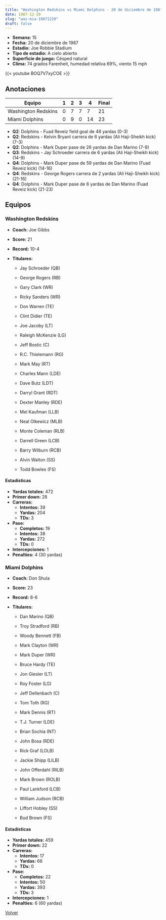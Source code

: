 ```yaml
---
title: "Washington Redskins vs Miami Dolphins - 20 de diciembre de 1987"
date: 1987-12-20
slug: "was-mia-19871220"
draft: false
---
```


- **Semana:** 15
- **Fecha:** 20 de diciembre de 1987
- **Estadio:** Joe Robbie Stadium
- **Tipo de estadio:** A cielo abierto
- **Superficie de juego:** Césped natural
- **Clima:** 74 grados Farenheit, humedad relativa 69%, viento 15 mph


{{< youtube BOQ7V7xyCOE >}}


## Anotaciones
| Equipo | 1 | 2 | 3 | 4 | Final |
|--------|---|---|---|---|-------|
| Washington Redskins  | 0 | 7 | 7 | 7  | 21 |
| Miami Dolphins  | 0 | 9 | 0 | 14  | 23 |
- **Q2**: Dolphins - Fuad Reveiz field goal de 48 yardas (0-3)
- **Q2**: Redskins - Kelvin Bryant carrera de 6 yardas (Ali Haji-Sheikh kick) (7-3)
- **Q2**: Dolphins - Mark Duper pase de 26 yardas de Dan Marino (7-9)
- **Q3**: Redskins - Jay Schroeder carrera de 6 yardas (Ali Haji-Sheikh kick) (14-9)
- **Q4**: Dolphins - Mark Duper pase de 59 yardas de Dan Marino (Fuad Reveiz kick) (14-16)
- **Q4**: Redskins - George Rogers carrera de 2 yardas (Ali Haji-Sheikh kick) (21-16)
- **Q4**: Dolphins - Mark Duper pase de 6 yardas de Dan Marino (Fuad Reveiz kick) (21-23)


## Equipos


### Washington Redskins
* **Coach:** Joe Gibbs
* **Score:** 21
* **Record:** 10-4
* **Titulares:** 

  * Jay Schroeder (QB) 

  * George Rogers (RB) 

  * Gary Clark (WR) 

  * Ricky Sanders (WR) 

  * Don Warren (TE) 

  * Clint Didier (TE) 

  * Joe Jacoby (LT) 

  * Raleigh McKenzie (LG) 

  * Jeff Bostic (C) 

  * R.C. Thielemann (RG) 

  * Mark May (RT) 

  * Charles Mann (LDE) 

  * Dave Butz (LDT) 

  * Darryl Grant (RDT) 

  * Dexter Manley (RDE) 

  * Mel Kaufman (LLB) 

  * Neal Olkewicz (MLB) 

  * Monte Coleman (RLB) 

  * Darrell Green (LCB) 

  * Barry Wilburn (RCB) 

  * Alvin Walton (SS) 

  * Todd Bowles (FS) 

#### Estadísticas
* **Yardas totales:** 472
* **Primer down:** 28
* **Carreras:**
  * **Intentos:** 39
  * **Yardas:** 204
  * **TDs:** 3
* **Pase:**
  * **Completos:** 19
  * **Intentos:** 38
  * **Yardas:** 272
  * **TDs:** 0
* **Intercepciones:** 1
* **Penalties:** 4 (30 yardas)

### Miami Dolphins
* **Coach:** Don Shula
* **Score:** 23
* **Record:** 8-6
* **Titulares:** 

  * Dan Marino (QB) 

  * Troy Stradford (RB) 

  * Woody Bennett (FB) 

  * Mark Clayton (WR) 

  * Mark Duper (WR) 

  * Bruce Hardy (TE) 

  * Jon Giesler (LT) 

  * Roy Foster (LG) 

  * Jeff Dellenbach (C) 

  * Tom Toth (RG) 

  * Mark Dennis (RT) 

  * T.J. Turner (LDE) 

  * Brian Sochia (NT) 

  * John Bosa (RDE) 

  * Rick Graf (LOLB) 

  * Jackie Shipp (LILB) 

  * John Offerdahl (RILB) 

  * Mark Brown (ROLB) 

  * Paul Lankford (LCB) 

  * William Judson (RCB) 

  * Liffort Hobley (SS) 

  * Bud Brown (FS) 

#### Estadísticas
* **Yardas totales:** 459
* **Primer down:** 22
* **Carreras:**
  * **Intentos:** 17
  * **Yardas:** 66
  * **TDs:** 0
* **Pase:**
  * **Completos:** 22
  * **Intentos:** 50
  * **Yardas:** 393
  * **TDs:** 3
* **Intercepciones:** 1
* **Penalties:** 6 (60 yardas)


[Volver](/historia/1987)
